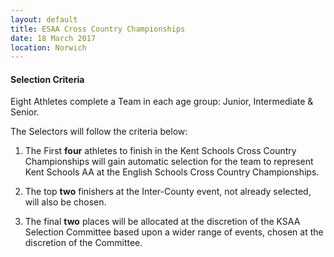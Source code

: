 ```yaml
---
layout: default
title: ESAA Cross Country Championships
date: 18 March 2017
location: Norwich
---
```


#### Selection Criteria

Eight Athletes complete a Team in each age group: Junior, Intermediate & Senior.

The Selectors will follow the criteria below:

1. The First **four** athletes to finish in the Kent Schools Cross Country Championships will gain automatic selection for the team to represent Kent Schools AA at the English Schools Cross Country Championships.

2. The top **two** finishers at the Inter-County event, not already selected, will also be chosen.

3. The final **two** places will be allocated at the discretion of the KSAA Selection Committee based upon a wider range of events, chosen at the discretion of the Committee.